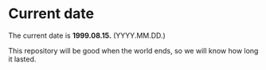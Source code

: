 # Current date

The current date is **1999.08.15.** (YYYY.MM.DD.)

This repository will be good when the world ends, so we will know how long it lasted.
